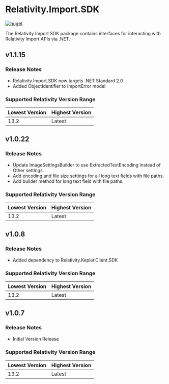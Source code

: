# Relativity.Import.SDK

[![nuget](https://img.shields.io/nuget/v/Relativity.Import.SDK.svg)](https://www.nuget.org/packages/Relativity.Import.SDK)

The Relativity Import SDK package contains interfaces for interacting with Relativity Import APIs via .NET.

## v1.1.15

### Release Notes

* Relativity.Import.SDK now targets .NET Standard 2.0
* Added ObjectIdentifier to ImportError model

### Supported Relativity Version Range

| Lowest Version | Highest Version |
| -------------- | --------------- |
| 13.2           | Latest          |
  
## v1.0.22

### Release Notes

* Update ImageSettingsBuilder to use ExtractedTextEncoding instead of Other settings.
* Add encoding and file size settings for all long text fields with file paths.
* Add builder method for long text field with file paths.

### Supported Relativity Version Range

Lowest Version | Highest Version
--- | ---
13.2 | Latest

## v1.0.8

### Release Notes

* Added dependency to Relativity.Kepler.Client.SDK

### Supported Relativity Version Range

Lowest Version | Highest Version
--- | ---
13.2 | Latest

## v1.0.7

### Release Notes

* Initial Version Release

### Supported Relativity Version Range

Lowest Version | Highest Version
--- | ---
13.2 | Latest